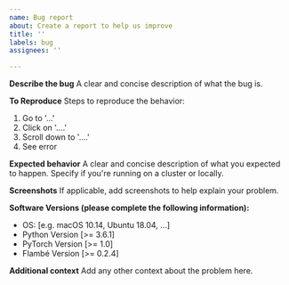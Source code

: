 ```yaml
---
name: Bug report
about: Create a report to help us improve
title: ''
labels: bug
assignees: ''

---
```


**Describe the bug**
A clear and concise description of what the bug is.

**To Reproduce**
Steps to reproduce the behavior:
1. Go to '...'
2. Click on '....'
3. Scroll down to '....'
4. See error

**Expected behavior**
A clear and concise description of what you expected to happen. Specify if you're running on a cluster or locally.

**Screenshots**
If applicable, add screenshots to help explain your problem.

**Software Versions (please complete the following information):**
 - OS: [e.g. macOS 10.14, Ubuntu 18.04, ...]
 - Python Version [>= 3.6.1]
 - PyTorch Version [>= 1.0]
 - Flambé Version [>= 0.2.4]

**Additional context**
Add any other context about the problem here.
